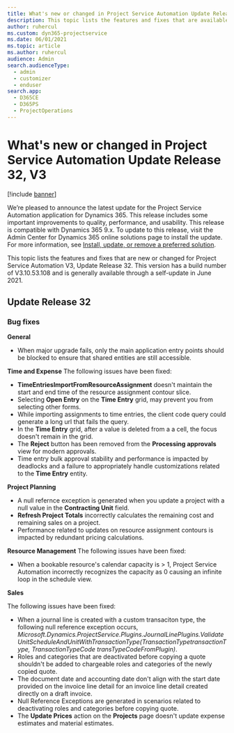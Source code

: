 ```yaml
---
title: What's new or changed in Project Service Automation Update Release 32, V3
description: This topic lists the features and fixes that are available in Project Service Automation Update Release 32, V3.
author: ruhercul
ms.custom: dyn365-projectservice
ms.date: 06/01/2021
ms.topic: article
ms.author: ruhercul
audience: Admin
search.audienceType: 
  - admin
  - customizer
  - enduser
search.app: 
  - D365CE
  - D365PS
  - ProjectOperations
---
```



# What's new or changed in Project Service Automation Update Release 32, V3

[!include [banner](../includes/psa-now-project-operations.md)]

We’re pleased to announce the latest update for the Project Service Automation application for Dynamics 365. This release includes some important improvements to quality, performance, and usability. This release is compatible with Dynamics 365 9.x. To update to this release, visit the Admin Center for Dynamics 365 online solutions page to install the update. For more information, see [Install, update, or remove a preferred solution](/power-platform/admin/install-remove-preferred-solution).

This topic lists the features and fixes that are new or changed for Project Service Automation V3, Update Release 32. This version has a build number of V3.10.53.108 and is generally available through a self-update in June 2021.

## Update Release 32

### Bug fixes

**General**
- When major upgrade fails, only the main application entry points should be blocked to ensure that shared entities are still accessible.

**Time and Expense**
The following issues have been fixed:

- **TimeEntriesImportFromResourceAssignment** doesn't maintain the start and end time of the resource assignment contour slice.
- Selecting **Open Entry** on the **Time Entry** grid, may prevent you from selecting other forms.
- While importing assignments to time entries, the client code query could generate a long url that fails the query.
- In the **Time Entry** grid, after a value is deleted from a a cell, the focus doesn't remain in the grid.
- The **Reject** button has been removed from the **Processing approvals** view for modern approvals.
- Time entry bulk approval stability and performance is impacted by deadlocks and a failure to appropriately handle customizations related to the **Time Entry** entity.


**Project Planning**
- A null refernce exception is generated when you update a project with a null value in the **Contracting Unit** field.
- **Refresh Project Totals** incorrectly calculates the remaining cost and remaining sales on a project.
- Performance related to updates on resource assignment contours is impacted by redundant pricing calculations.

**Resource Management**
The following issues have been fixed:

- When a bookable resource's calendar capacity is > 1, Project Service Automation incorrectly recognizes the capacity as 0 causing an infinite loop in the schedule view.

**Sales**

The following issues have been fixed:

- When a journal line is created with a custom transaciton type, the following null reference exception occurs, *Microsoft.Dynamics.ProjectService.Plugins.JournalLinePlugins.ValidateUnitScheduleAndUnitWithTransactionType(TransactionTypetransactionType, TransactionTypeCode transTypeCodeFromPlugin)*.
- Roles and categories that are deactivated before copying a quote shouldn't be added to chargeable roles and categories of the newly copied quote.
- The document date and accounting date don't align with the start date provided on the invoice line detail for an invoice line detail created directly on a draft invoice.
- Null Reference Exceptions are generated in scenarios related to deactivating roles and categories before copying quote.
- The **Update Prices** action on the **Projects** page doesn't update expense estimates and material estimates.
